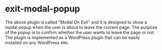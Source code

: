 # exit-modal-popup
The above plugin is called "Modal On Exit" and it is designed to show a modal popup when the user is about to leave the current page. The purpose of the popup is to confirm whether the user wants to leave the page or not. The plugin is implemented as a WordPress plugin that can be easily installed on any WordPress site.
